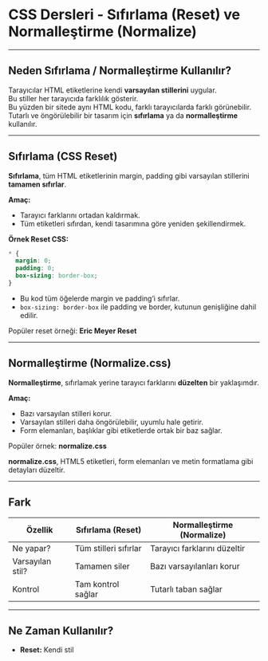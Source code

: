 # CSS Dersleri - Sıfırlama (Reset) ve Normalleştirme (Normalize)

---

## Neden Sıfırlama / Normalleştirme Kullanılır?

Tarayıcılar HTML etiketlerine kendi **varsayılan stillerini** uygular.  
Bu stiller her tarayıcıda farklılık gösterir.  
Bu yüzden bir sitede aynı HTML kodu, farklı tarayıcılarda farklı görünebilir.  
Tutarlı ve öngörülebilir bir tasarım için **sıfırlama** ya da **normalleştirme** kullanılır.

---

## Sıfırlama (CSS Reset)

**Sıfırlama**, tüm HTML etiketlerinin margin, padding gibi varsayılan stillerini **tamamen sıfırlar**.

**Amaç:**  
- Tarayıcı farklarını ortadan kaldırmak.
- Tüm etiketleri sıfırdan, kendi tasarımına göre yeniden şekillendirmek.

**Örnek Reset CSS:**

```css
* {
  margin: 0;
  padding: 0;
  box-sizing: border-box;
}
```

- Bu kod tüm öğelerde margin ve padding’i sıfırlar.
- `box-sizing: border-box` ile padding ve border, kutunun genişliğine dahil edilir.

Popüler reset örneği: **Eric Meyer Reset**

---

## Normalleştirme (Normalize.css)

**Normalleştirme**, sıfırlamak yerine tarayıcı farklarını **düzelten** bir yaklaşımdır.

**Amaç:**  
- Bazı varsayılan stilleri korur.
- Varsayılan stilleri daha öngörülebilir, uyumlu hale getirir.
- Form elemanları, başlıklar gibi etiketlerde ortak bir baz sağlar.

Popüler örnek: **normalize.css**

**normalize.css**, HTML5 etiketleri, form elemanları ve metin formatlama gibi detayları düzeltir.

---

## Fark

| Özellik | Sıfırlama (Reset) | Normalleştirme (Normalize) |
|--------------------|------------------------------|-----------------------------|
| Ne yapar? | Tüm stilleri sıfırlar | Tarayıcı farklarını düzeltir |
| Varsayılan stil? | Tamamen siler | Bazı varsayılanları korur |
| Kontrol | Tam kontrol sağlar | Tutarlı taban sağlar |

---

## Ne Zaman Kullanılır?

- **Reset:** Kendi stil
